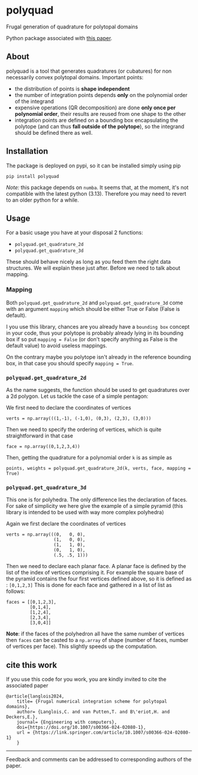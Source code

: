 polyquad
========
Frugal generation of quadrature for polytopal domains

Python package associated with [this paper](https://link.springer.com/article/10.1007/s00366-024-02080-1).

About
-----
polyquad is a tool that generates quadratures (or cubatures) for non
necessarily convex polytopal domains. Important points:
- the distribution of points is **shape independent**
- the number of integration points depends **only** on the polynomial
  order of the integrand
- expensive operations (QR decomposition) are done **only once per
  polynomial order**, their results are reused from one shape to the
  other
- integration points are defined on a bounding box encapsulating the
  polytope (and can thus **fall outside of the polytope**), so the
  integrand should be defined there as well.


## Installation

The package is deployed on pypi, so it can be installed simply using pip

```
pip install polyquad
```

*Note:* this package depends on `numba`. It seems that, at the moment,
it's not compatible with the latest python (3.13). Therefore you may
need to revert to an older python for a while.

## Usage
For a basic usage you have at your disposal 2 functions:
- `polyquad.get_quadrature_2d`
- `polyquad.get_quadrature_3d`

These should behave nicely as long as you feed them the right data
structures. We will explain these just after. Before we need to talk
about mapping.

### Mapping
Both `polyquad.get_quadrature_2d` and `polyquad.get_quadrature_3d`
come with an argument `mapping` which should be either True or False
(False is default).

I you use this library, chances are you already have a `bounding box`
concept in your code, thus your polytope is probably already lying in
its bounding box if so put `mapping = False` (or don't specify
anything as False is the default value) to avoid useless mappings.

On the contrary maybe you polytope isn't already in the reference
bounding box, in that case you should specify `mapping = True`.

### `polyquad.get_quadrature_2d`
As the name suggests, the function should be used to get quadratures
over a 2d polygon. Let us tackle the case of a simple pentagon:

We first need to declare the coordinates of vertices

```
verts = np.array(((1,-1), (-1,0), (0,3), (2,3), (3,0)))
```

Then we need to specify the ordering of vertices, which is quite
straightforward in that case

```
face = np.array((0,1,2,3,4))
```

Then, getting the quadrature for a polynomial order `k` is as simple as

```
points, weights = polyquad.get_quadrature_2d(k, verts, face, mapping = True)
```

### `polyquad.get_quadrature_3d`
This one is for polyhedra. The only difference lies the declaration of
faces. For sake of simplicity we here give the example of a simple
pyramid (this library is intended to be used with way more complex
polyhedra)

Again we first declare the coordinates of vertices

```
verts = np.array(((0,   0, 0),
                  (1,   0, 0),
                  (1,   1, 0),
                  (0,   1, 0),
                  (.5, .5, 1)))
```

Then we need to declare each planar face. A planar face is defined by
the list of the index of vertices comprising it. For example the
square base of the pyramid contains the four first vertices defined
above, so it is defined as : `[0,1,2,3]`
This is done for each face and gathered in a list of list as follows:

```
faces = [[0,1,2,3],
         [0,1,4],
         [1,2,4],
         [2,3,4],
         [3,0,4]]
```

**Note**: if the faces of the polyhedron all have the same number of
vertices then `faces` can be casted to a `np.array` of shape (number of
faces, number of vertices per face). This slightly speeds up the
computation.

## cite this work

If you use this code for you work, you are kindly invited to cite the
associated paper
```
@article{langlois2024,
	title= {Frugal numerical integration scheme for polytopal domains},
	author= {Langlois,C. and van Putten,T. and B\'eriot,H. and Deckers,E.},
	journal= {Engineering with computers},
	doi={https://doi.org/10.1007/s00366-024-02080-1},
	url = {https://link.springer.com/article/10.1007/s00366-024-02080-1}
	}
```

<hr/> 

Feedback and comments can be addressed to corresponding authors
of the paper.
